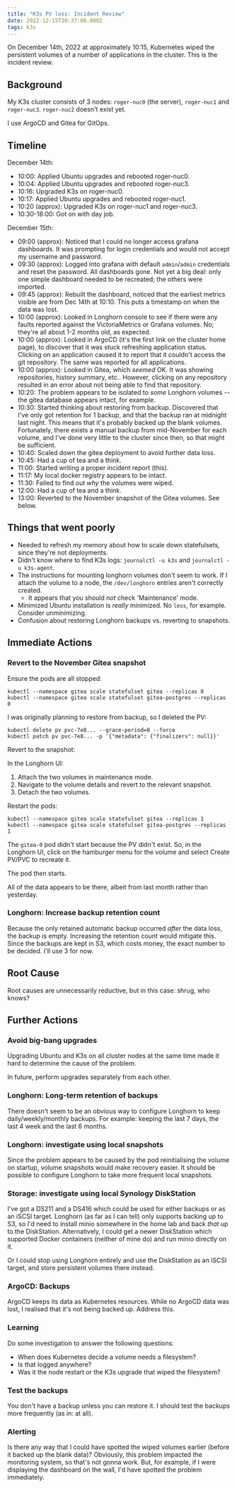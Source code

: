 ```yaml
---
title: "K3s PV loss: Incident Review"
date: 2022-12-15T10:37:00.000Z
tags: k3s
---
```


On December 14th, 2022 at approximately 10:15, Kubernetes wiped the persistent volumes of a number of applications in
the cluster. This is the incident review.

## Background

My K3s cluster consists of 3 nodes: `roger-nuc0` (the server), `roger-nuc1` and `roger-nuc3`. `roger-nuc2` doesn't exist
yet.

I use ArgoCD and Gitea for GitOps.

## Timeline

December 14th:

- 10:00: Applied Ubuntu upgrades and rebooted roger-nuc0.
- 10:04: Applied Ubuntu upgrades and rebooted roger-nuc3.
- 10:16: Upgraded K3s on roger-nuc0.
- 10:17: Applied Ubuntu upgrades and rebooted roger-nuc1.
- 10:20 (approx): Upgraded K3s on roger-nuc1 and roger-nuc3.
- 10:30-18:00: Got on with day job.

December 15th:
- 09:00 (approx): Noticed that I could no longer access grafana dashboards. It was prompting for login credentials and
  would not accept my username and password.
- 09:30 (approx): Logged into grafana with default `admin`/`admin` credentials and reset the password.
  All dashboards gone. Not yet a big deal: only one simple dashboard needed to be recreated; the others were imported.
- 09:45 (approx): Rebuilt the dashboard, noticed that the earliest metrics visible are from Dec 14th at 10:10. This puts
  a timestamp on when the data was lost.
- 10:00 (approx): Looked in Longhorn console to see if there were any faults reported against the VictoriaMetrics or
  Grafana volumes. No; they're all about 1-2 months old, as expected.
- 10:00 (approx): Looked in ArgoCD (it's the first link on the cluster home page), to discover that it was stuck
  refreshing application status. Clicking on an application caused it to report that it couldn't access the git
  repository. The same was reported for all applications.
- 10:00 (approx): Looked in Gitea, which _seemed_ OK. It was showing repositories, history summary, etc.. However,
  clicking on any repository resulted in an error about not being able to find that repository.
- 10:20: The problem appears to be isolated to _some_ Longhorn volumes -- the gitea database appears intact, for
  example.
- 10:30: Started thinking about restoring from backup. Discovered that I've only got retention for 1 backup, and that
  the backup ran at midnight last night. This means that it's probably backed up the blank volumes. Fortunately, there
  exists a manual backup from mid-November for each volume, and I've done very little to the cluster since then, so that
  might be sufficient.
- 10:40: Scaled down the gitea deployment to avoid further data loss.
- 10:45: Had a cup of tea and a think.
- 11:00: Started writing a proper incident report (this).
- 11:17: My local docker registry appears to be intact.
- 11:30: Failed to find out _why_ the volumes were wiped.
- 12:00: Had a cup of tea and a think.
- 13:00: Reverted to the November snapshot of the Gitea volumes. See below.

## Things that went poorly

- Needed to refresh my memory about how to scale down statefulsets, since they're not deployments.
- Didn't know where to find K3s logs: `journalctl -u k3s` and `journalctl -u k3s-agent`.
- The instructions for mounting longhorn volumes don't seem to work. If I attach the volume to a node, the
  `/dev/longhorn` entries aren't correctly created.
  - It appears that you should _not_ check 'Maintenance' mode.
- Minimized Ubuntu installation is _really_ minimized. No `less`, for example. Consider unminimizing.
- Confusion about restoring Longhorn backups vs. reverting to snapshots.

## Immediate Actions

### Revert to the November Gitea snapshot

Ensure the pods are all stopped:

```
kubectl --namespace gitea scale statefulset gitea --replicas 0
kubectl --namespace gitea scale statefulset gitea-postgres --replicas 0
```

I was originally planning to restore from backup, so I deleted the PV:

```
kubectl delete pv pvc-7e8... --grace-period=0 --force
kubectl patch pv pvc-7e8... -p '{"metadata": {"finalizers": null}}'
```

Revert to the snapshot:

In the Longhorn UI:

1. Attach the two volumes in maintenance mode.
2. Navigate to the volume details and revert to the relevant snapshot.
3. Detach the two volumes.

Restart the pods:

```
kubectl --namespace gitea scale statefulset gitea --replicas 1
kubectl --namespace gitea scale statefulset gitea-postgres --replicas 1
```

The `gitea-0` pod didn't start because the PV didn't exist. So, in the Longhorn UI, click on the hamburger menu for the
volume and select Create PV/PVC to recreate it.

The pod then starts.

All of the data appears to be there, albeit from last month rather than yesterday.

### Longhorn: Increase backup retention count

Because the only retained automatic backup occurred _after_ the data loss, the backup is empty. Increasing the retention
count would mitigate this. Since the backups are kept in S3, which costs money, the exact number to be decided. I'll use
3 for now.

## Root Cause

Root causes are unnecessarily reductive, but in this case: shrug, who knows?

## Further Actions

### Avoid big-bang upgrades

Upgrading Ubuntu and K3s on all cluster nodes at the same time made it hard to determine the cause of the problem.

In future, perform upgrades separately from each other.

### Longhorn: Long-term retention of backups

There doesn't seem to be an obvious way to configure Longhorn to keep daily/weekly/monthly backups. For example: keeping
the last 7 days, the last 4 week and the last 6 months.

### Longhorn: investigate using local snapshots

Since the problem appears to be caused by the pod reinitialising the volume on startup, volume snapshots would make
recovery easier. It should be possible to configure Longhorn to take more frequent local snapshots.

### Storage: investigate using local Synology DiskStation

I've got a DS211 and a DS416 which could be used for either backups or as an iSCSI target. Longhorn (as far as I can
tell) only supports backing up to S3, so I'd need to install minio somewhere in the home lab and back _that_ up to the
DiskStation. Alternatively, I could get a newer DiskStation which supported Docker containers (neither of mine do) and
run minio directly on it.

Or I could stop using Longhorn entirely and use the DiskStation as an iSCSI target, and store persistent volumes there
instead.

### ArgoCD: Backups

ArgoCD keeps its data as Kubernetes resources. While no ArgoCD data was lost, I realised that it's not being backed up.
Address this.

### Learning

Do some investigation to answer the following questions:

- When does Kubernetes decide a volume needs a filesystem?
- Is that logged anywhere?
- Was it the node restart or the K3s upgrade that wiped the filesystem?

### Test the backups

You don't have a backup unless you can restore it. I should test the backups more frequently (as in: at all).

### Alerting

Is there any way that I could have spotted the wiped volumes earlier (before it backed up the blank data)? Obviously,
this problem impacted the monitoring system, so that's not gonna work. But, for example, if I were displaying the
dashboard on the wall, I'd have spotted the problem immediately.

